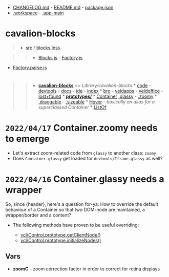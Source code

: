 * [CHANGELOG.md]() - [README.md]() - [package.json]()
* [.workspace](`(devtools/Workspace<${ws.getSpecializer()}>)`) - [.app-main](`(devtools/Main<${app.getSpecializer()}>)`)

# cavalion-blocks

> * [src](:/) / [blocks.less](src/:)

>> * [Blocks.js](src/:) - [Factory.js](src/:)
* [Factory.parse.js](src/:)

#

>> * **[cavalion-blocks](src/:/)** _<= Library/cavalion-blocks_
	* [code](src/cavalion-blocks/:/) - [devtools](src/cavalion-blocks/:/) - [docs](src/cavalion-blocks/:/) - [ide](src/cavalion-blocks/:/) - [index](src/cavalion-blocks/:/)
	* [bro](src/cavalion-blocks/:/) - [veldapps](src/cavalion-blocks/:/) - [veldoffice](src/cavalion-blocks/:/) - [lost+found](src/cavalion-blocks/:/)
	* **[prototypes/](src/:)**
		* [Container](src/prototypes/:.js) [.glassy](src/prototypes/Container:.js) - [.zoomy](src/prototypes/Container:.js)
			* [.draggable](src/prototypes/Container:.js) - [.sizeable](src/prototypes/Container:.js)
		* [Hover](src/prototypes/:.js) - _basically an alias for a superclassed Container_
		* [ListOf](src/prototypes/:)

# `2022/04/17` Container.zoomy needs to emerge

* Let's extract zoom-related code from `glassy` to another class: `zoomy`
* Does `Container.glassy` get loaded for `devtools/Iframe.glassy` as well?

# `2022/04/16` Container.glassy needs a wrapper

So, since {header}, here's a question for-ya: How to override the default behaviour of a Container so that two DOM-node are maintained, a wrapper/border and a content?

* The following methods have proven to be useful overriding:

	* [vcl/Control.prototype.getClientNode()](lib:)
	* [vcl/Control.prototype.initializeNodes()](lib:)

## Vars

* **zoomC** - zoom correction factor in order to correct for retina displays
